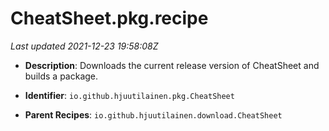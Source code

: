 # CheatSheet.pkg.recipe

_Last updated 2021-12-23 19:58:08Z_

- **Description**: Downloads the current release version of CheatSheet and builds a package.

- **Identifier**: `io.github.hjuutilainen.pkg.CheatSheet`

- **Parent Recipes**: `io.github.hjuutilainen.download.CheatSheet`